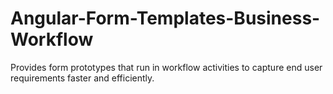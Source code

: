 # Angular-Form-Templates-Business-Workflow
Provides form prototypes that run in workflow activities to capture end user requirements faster and efficiently.
